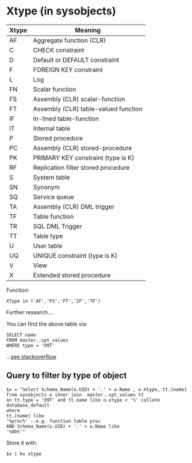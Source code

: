 ﻿# Xtype (in sysobjects)

|Xtype|Meaning|
|-----|-------|
|AF|Aggregate function (CLR)|
|C|CHECK constraint|
|D|Default or DEFAULT constraint|
|F|FOREIGN KEY constraint|
|L|Log|
|FN|Scalar function|
|FS|Assembly (CLR) scalar-function|
|FT|Assembly (CLR) table-valued function|
|IF|In-lined table-function|
|IT|Internal table|
|P|Stored procedure|
|PC|Assembly (CLR) stored-procedure|
|PK|PRIMARY KEY constraint (type is K)|
|RF|Replication filter stored procedure|
|S|System table|
|SN|Synonym|
|SQ|Service queue|
|TA|Assembly (CLR) DML trigger|
|TF|Table function|
|TR|SQL DML Trigger|
|TT|Table type|
|U|User table|
|UQ|UNIQUE constraint (type is K)|
|V|View|
|X|Extended stored procedure|

Function:

	XType in ('AF','FS','FT','IF','TF')

Further research....

You can find the above table via:

	SELECT name
	FROM master..spt_values
	WHERE type = 'O9T'

...[see stackoverflow](https://stackoverflow.com/a/16243935)

## Query to filter by type of object

	$x = "Select Schema_Name(o.UID) + '.' + o.Name , o.Xtype, tt.[name]
	from sysobjects o inner join  master..spt_values tt
	on tt.type = 'O9T' and tt.name like o.xtype + '%' collate database_default
	where
	tt.[name] like
	'%proc%' --e.g. function table proc
	AND Schema_Name(o.UID) + '.' + o.Name like
	'%db%'"

Store it with:

	$x | kv xtype